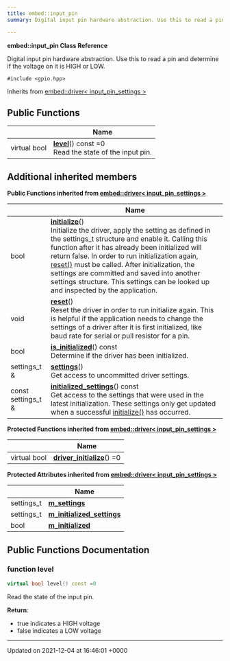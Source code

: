 ```yaml
---
title: embed::input_pin
summary: Digital input pin hardware abstraction. Use this to read a pin and determine if the voltage on it is HIGH or LOW.  

---
```


**embed::input_pin Class Reference**

Digital input pin hardware abstraction. Use this to read a pin and determine if the voltage on it is HIGH or LOW. 


`#include <gpio.hpp>`

Inherits from [embed::driver< input_pin_settings >](classes/classembed_1_1driver/)

## Public Functions

|                | Name           |
| -------------- | -------------- |
| virtual bool | **[level](classes/classembed_1_1input__pin/#function-level)**() const =0<br>Read the state of the input pin.  |

## Additional inherited members

**Public Functions inherited from [embed::driver< input_pin_settings >](classes/classembed_1_1driver/)**

|                | Name           |
| -------------- | -------------- |
| bool | **[initialize](classes/classembed_1_1driver/#function-initialize)**()<br>Initialize the driver, apply the setting as defined in the settings_t structure and enable it. Calling this function after it has already been initialized will return false. In order to run initialization again, [reset()]() must be called. After initialization, the settings are committed and saved into another settings structure. This settings can be looked up and inspected by the application.  |
| void | **[reset](classes/classembed_1_1driver/#function-reset)**()<br>Reset the driver in order to run initialize again. This is helpful if the application needs to change the settings of a driver after it is first initialized, like baud rate for serial or pull resistor for a pin.  |
| bool | **[is_initialized](classes/classembed_1_1driver/#function-is-initialized)**() const<br>Determine if the driver has been initialized.  |
| settings_t & | **[settings](classes/classembed_1_1driver/#function-settings)**()<br>Get access to uncommitted driver settings.  |
| const settings_t & | **[initialized_settings](classes/classembed_1_1driver/#function-initialized-settings)**() const<br>Get access to the settings that were used in the latest initialization. These settings only get updated when a successful [initialize()](classes/classembed_1_1driver/#function-initialize) has occurred.  |

**Protected Functions inherited from [embed::driver< input_pin_settings >](classes/classembed_1_1driver/)**

|                | Name           |
| -------------- | -------------- |
| virtual bool | **[driver_initialize](classes/classembed_1_1driver/#function-driver-initialize)**() =0 |

**Protected Attributes inherited from [embed::driver< input_pin_settings >](classes/classembed_1_1driver/)**

|                | Name           |
| -------------- | -------------- |
| settings_t | **[m_settings](classes/classembed_1_1driver/#variable-m-settings)**  |
| settings_t | **[m_initialized_settings](classes/classembed_1_1driver/#variable-m-initialized-settings)**  |
| bool | **[m_initialized](classes/classembed_1_1driver/#variable-m-initialized)**  |


## Public Functions Documentation

### function level

```cpp
virtual bool level() const =0
```

Read the state of the input pin. 

**Return**: 

  * true indicates a HIGH voltage 
  * false indicates a LOW voltage 


-------------------------------

Updated on 2021-12-04 at 16:46:01 +0000
